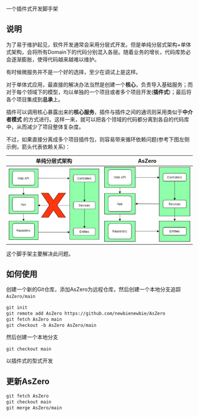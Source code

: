 一个插件式开发脚手架

## 说明

为了易于维护起见，软件开发通常会采用分层式开发。但是单纯分层式架构+单体式架构，会将所有Domain下的代码分别混入各层。随着业务的增长，代码库势必会逐渐膨胀，使得代码越来越难以维护。

有时候微服务并不是一个好的选择，至少在调试上是这样。

对于单体式应用，最直接的解决办法当然是创建一个**核心**，负责导入基础服务；而对于每个领域下的模型，均以单独的一个项目或者多个项目开发(**插件式**)；最后将各个项目集成到**总承**上。

插件可以调用核心暴露出来的**核心服务**，插件与插件之间的通讯则采用类似于**中介者模式** 的方式进行。这样一来，就可以把各个领域的代码都分离到各自的代码库中，从而减少了项目整体复杂度。

不过，如果直接分离成多个项目插件包，则容易带来循环依赖问题(参考下图左侧示例，箭头代表依赖关系)：

| 单纯分层式架构 |  AsZero |
|---------------|-----------------|
| ![插件式开发1](docs/images/插件式架构-架构-插件式1.png?raw=true "插件式开发1") | ![插件式开发2](docs/images/插件式架构-架构-插件式2.png?raw=true "插件式开发1")  |

这个脚手架主要解决此问题。

## 如何使用


创建一个新的Git仓库，添加AsZero为远程仓库，然后创建一个本地分支追踪`AsZero/main`
```
git init
git remote add AsZero https://github.com/newbienewbie/AsZero
git fetch AsZero main
git checkout -b AsZero AsZero/main
```

然后创建一个本地分支
```
git checkout main
```

以插件式的型式开发

## 更新AsZero

```
git fetch AsZero
git checkout main
git merge AsZero/main
```